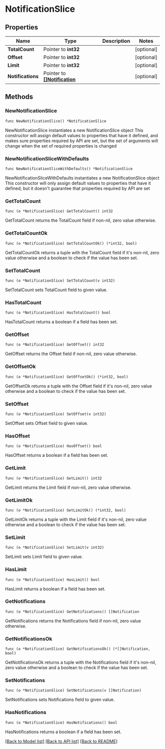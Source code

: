 # NotificationSlice

## Properties

Name | Type | Description | Notes
------------ | ------------- | ------------- | -------------
**TotalCount** | Pointer to **int32** |  | [optional] 
**Offset** | Pointer to **int32** |  | [optional] 
**Limit** | Pointer to **int32** |  | [optional] 
**Notifications** | Pointer to [**[]Notification**](Notification.md) |  | [optional] 

## Methods

### NewNotificationSlice

`func NewNotificationSlice() *NotificationSlice`

NewNotificationSlice instantiates a new NotificationSlice object
This constructor will assign default values to properties that have it defined,
and makes sure properties required by API are set, but the set of arguments
will change when the set of required properties is changed

### NewNotificationSliceWithDefaults

`func NewNotificationSliceWithDefaults() *NotificationSlice`

NewNotificationSliceWithDefaults instantiates a new NotificationSlice object
This constructor will only assign default values to properties that have it defined,
but it doesn't guarantee that properties required by API are set

### GetTotalCount

`func (o *NotificationSlice) GetTotalCount() int32`

GetTotalCount returns the TotalCount field if non-nil, zero value otherwise.

### GetTotalCountOk

`func (o *NotificationSlice) GetTotalCountOk() (*int32, bool)`

GetTotalCountOk returns a tuple with the TotalCount field if it's non-nil, zero value otherwise
and a boolean to check if the value has been set.

### SetTotalCount

`func (o *NotificationSlice) SetTotalCount(v int32)`

SetTotalCount sets TotalCount field to given value.

### HasTotalCount

`func (o *NotificationSlice) HasTotalCount() bool`

HasTotalCount returns a boolean if a field has been set.

### GetOffset

`func (o *NotificationSlice) GetOffset() int32`

GetOffset returns the Offset field if non-nil, zero value otherwise.

### GetOffsetOk

`func (o *NotificationSlice) GetOffsetOk() (*int32, bool)`

GetOffsetOk returns a tuple with the Offset field if it's non-nil, zero value otherwise
and a boolean to check if the value has been set.

### SetOffset

`func (o *NotificationSlice) SetOffset(v int32)`

SetOffset sets Offset field to given value.

### HasOffset

`func (o *NotificationSlice) HasOffset() bool`

HasOffset returns a boolean if a field has been set.

### GetLimit

`func (o *NotificationSlice) GetLimit() int32`

GetLimit returns the Limit field if non-nil, zero value otherwise.

### GetLimitOk

`func (o *NotificationSlice) GetLimitOk() (*int32, bool)`

GetLimitOk returns a tuple with the Limit field if it's non-nil, zero value otherwise
and a boolean to check if the value has been set.

### SetLimit

`func (o *NotificationSlice) SetLimit(v int32)`

SetLimit sets Limit field to given value.

### HasLimit

`func (o *NotificationSlice) HasLimit() bool`

HasLimit returns a boolean if a field has been set.

### GetNotifications

`func (o *NotificationSlice) GetNotifications() []Notification`

GetNotifications returns the Notifications field if non-nil, zero value otherwise.

### GetNotificationsOk

`func (o *NotificationSlice) GetNotificationsOk() (*[]Notification, bool)`

GetNotificationsOk returns a tuple with the Notifications field if it's non-nil, zero value otherwise
and a boolean to check if the value has been set.

### SetNotifications

`func (o *NotificationSlice) SetNotifications(v []Notification)`

SetNotifications sets Notifications field to given value.

### HasNotifications

`func (o *NotificationSlice) HasNotifications() bool`

HasNotifications returns a boolean if a field has been set.


[[Back to Model list]](../README.md#documentation-for-models) [[Back to API list]](../README.md#documentation-for-api-endpoints) [[Back to README]](../README.md)


